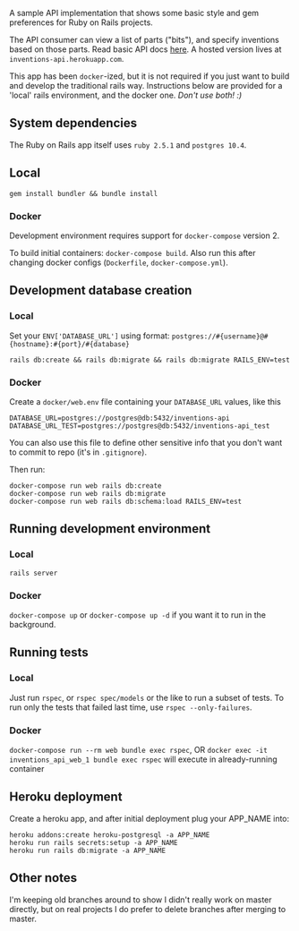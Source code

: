 A sample API implementation that shows some basic style and gem preferences for Ruby on Rails projects.

The API consumer can view a list of parts ("bits"), and specify inventions
based on those parts. Read basic API docs [here](https://github.com/mikescar/inventions_api/wiki/How-to-Use). A hosted version lives at `inventions-api.herokuapp.com`.

This app has been `docker`-ized, but it is not required if you just want to build and develop the traditional rails way.
Instructions below are provided for a 'local' rails environment, and the docker one. _Don't use both! :)_

## System dependencies
The Ruby on Rails app itself uses `ruby 2.5.1` and `postgres 10.4`.

## Local
`gem install bundler && bundle install`

### Docker
Development environment requires support for `docker-compose` version 2.

To build initial containers: `docker-compose build`. Also run this after changing docker configs
(`Dockerfile`, `docker-compose.yml`).


## Development database creation

### Local
Set your `ENV['DATABASE_URL']` using format: `postgres://#{username}@#{hostname}:#{port}/#{database}`

`rails db:create && rails db:migrate && rails db:migrate RAILS_ENV=test`

### Docker
Create a `docker/web.env` file containing your `DATABASE_URL` values, like this

```
DATABASE_URL=postgres://postgres@db:5432/inventions-api
DATABASE_URL_TEST=postgres://postgres@db:5432/inventions-api_test
```

You can also use this file to define other sensitive info that you don't want to commit to repo (it's in `.gitignore`).

Then run:

```
docker-compose run web rails db:create
docker-compose run web rails db:migrate
docker-compose run web rails db:schema:load RAILS_ENV=test
```

## Running development environment

### Local
`rails server`

### Docker
`docker-compose up` or `docker-compose up -d` if you want it to run in the background.


## Running tests

### Local
Just run `rspec`, or `rspec spec/models` or the like to run a subset of tests. To run only the tests
that failed last time, use `rspec --only-failures`.

### Docker
`docker-compose run --rm web bundle exec rspec`, OR `docker exec -it inventions_api_web_1 bundle exec rspec` will execute in already-running container


## Heroku deployment
Create a heroku app, and after initial deployment plug your APP_NAME into:
```
heroku addons:create heroku-postgresql -a APP_NAME
heroku run rails secrets:setup -a APP_NAME
heroku run rails db:migrate -a APP_NAME
```

## Other notes
I'm keeping old branches around to show I didn't really work on master directly, but on real projects
I do prefer to delete branches after merging to master.
